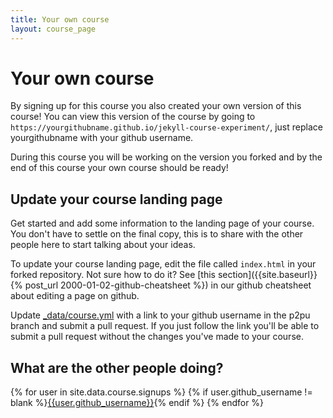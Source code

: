 ```yaml
---
title: Your own course
layout: course_page
---
```

# Your own course

By signing up for this course you also created your own version of this course! You can view this version of the course by going to `https://yourgithubname.github.io/jekyll-course-experiment/`, just replace yourgithubname with your github username.

During this course you will be working on the version you forked and by the end of this course your own course should be ready!

## Update your course landing page

Get started and add some information to the landing page of your course. You don't have to settle on the final copy, this is to share with the other people here to start talking about your ideas.

To update your course landing page, edit the file called `index.html` in your forked repository. Not sure how to do it? See [this section]({{site.baseurl}}{% post_url 2000-01-02-github-cheatsheet %}) in our github cheatsheet about editing a page on github.


Update [_data/course.yml]({{site.github.repository_url}}/edit/gh-pages/_data/course.yml) with a link to your github username in the p2pu branch and submit a pull request. If you just follow the link you'll be able to submit a pull request without the changes you've made to your course.

## What are the other people doing?

{% for user in site.data.course.signups %}
  {% if user.github_username != blank %}[{{user.github_username}}](http://{{user.github_username}}.github.io/jekyll-course-experiment/){% endif %}
{% endfor %}

